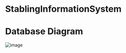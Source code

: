 # StablingInformationSystem

# Database Diagram
![image](https://github.com/user-attachments/assets/724ea1e3-431f-4b75-9972-27106546d0cf)
